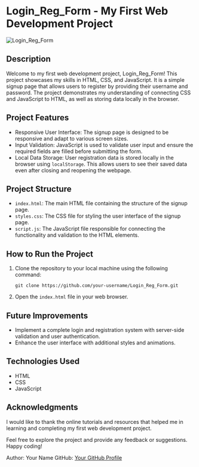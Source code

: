 # Login_Reg_Form - My First Web Development Project

![Login_Reg_Form](project_screenshot.png)

## Description

Welcome to my first web development project, Login_Reg_Form! This project showcases my skills in HTML, CSS, and JavaScript. It is a simple signup page that allows users to register by providing their username and password. The project demonstrates my understanding of connecting CSS and JavaScript to HTML, as well as storing data locally in the browser.

## Project Features

- Responsive User Interface: The signup page is designed to be responsive and adapt to various screen sizes.
- Input Validation: JavaScript is used to validate user input and ensure the required fields are filled before submitting the form.
- Local Data Storage: User registration data is stored locally in the browser using `localStorage`. This allows users to see their saved data even after closing and reopening the webpage.

## Project Structure

- `index.html`: The main HTML file containing the structure of the signup page.
- `styles.css`: The CSS file for styling the user interface of the signup page.
- `script.js`: The JavaScript file responsible for connecting the functionality and validation to the HTML elements.

## How to Run the Project

1. Clone the repository to your local machine using the following command:
   ```
   git clone https://github.com/your-username/Login_Reg_Form.git
   ```

2. Open the `index.html` file in your web browser.

## Future Improvements

- Implement a complete login and registration system with server-side validation and user authentication.
- Enhance the user interface with additional styles and animations.

## Technologies Used

- HTML
- CSS
- JavaScript

## Acknowledgments

I would like to thank the online tutorials and resources that helped me in learning and completing my first web development project.

Feel free to explore the project and provide any feedback or suggestions. Happy coding!

Author: Your Name
GitHub: [Your GitHub Profile](https://github.com/your-username)
